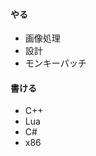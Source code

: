 #### やる
- 画像処理
- 設計
- モンキーパッチ

#### 書ける
- C++
- Lua
- C#
- x86

<!--
**ePi5131/ePi5131** is a ✨ _special_ ✨ repository because its `README.md` (this file) appears on your GitHub profile.

Here are some ideas to get you started:

- 🔭 I’m currently working on ...
- 🌱 I’m currently learning ...
- 👯 I’m looking to collaborate on ...
- 🤔 I’m looking for help with ...
- 💬 Ask me about ...
- 📫 How to reach me: ...
- 😄 Pronouns: ...
- ⚡ Fun fact: ...
-->
